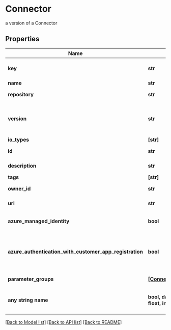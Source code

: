 # Connector

a version of a Connector

## Properties
Name | Type | Description | Notes
------------ | ------------- | ------------- | -------------
**key** | **str** | the Connector key which group Connector versions | 
**name** | **str** | the Connector name | 
**repository** | **str** | the registry repository containing the image | 
**version** | **str** | the Connector version MAJOR.MINOR.PATCH. Must be aligned with an existing repository tag | 
**io_types** | **[str]** |  | 
**id** | **str** | the Connector version unique identifier | [optional] [readonly] 
**description** | **str** | the Connector description | [optional] 
**tags** | **[str]** | the list of tags | [optional] 
**owner_id** | **str** | the user id which own this connector version | [optional] [readonly] 
**url** | **str** | an optional URL link to connector page | [optional] 
**azure_managed_identity** | **bool** | whether or not the connector uses Azure Managed Identity | [optional] 
**azure_authentication_with_customer_app_registration** | **bool** | whether to authenticate against Azure using the app registration credentials provided by the customer | [optional] 
**parameter_groups** | [**[ConnectorParameterGroup]**](ConnectorParameterGroup.md) | the list of connector parameters groups | [optional] 
**any string name** | **bool, date, datetime, dict, float, int, list, str, none_type** | any string name can be used but the value must be the correct type | [optional]

[[Back to Model list]](../README.md#documentation-for-models) [[Back to API list]](../README.md#documentation-for-api-endpoints) [[Back to README]](../README.md)


